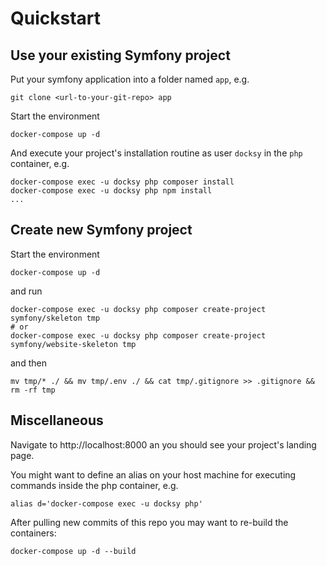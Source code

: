 # Quickstart

## Use your existing Symfony project

Put your symfony application into a folder named `app`, e.g.

    git clone <url-to-your-git-repo> app

Start the environment

    docker-compose up -d

And execute your project's installation routine  as user `docksy` in the `php` container, e.g.

    docker-compose exec -u docksy php composer install
    docker-compose exec -u docksy php npm install
    ...

## Create new Symfony project

Start the environment

    docker-compose up -d

and run

    docker-compose exec -u docksy php composer create-project symfony/skeleton tmp
    # or
    docker-compose exec -u docksy php composer create-project symfony/website-skeleton tmp

and then

    mv tmp/* ./ && mv tmp/.env ./ && cat tmp/.gitignore >> .gitignore && rm -rf tmp

## Miscellaneous

Navigate to http://localhost:8000 an you should see your project's landing page.

You might want to define an alias on your host machine for executing commands inside the php container, e.g.

    alias d='docker-compose exec -u docksy php'

After pulling new commits of this repo you may want to re-build the containers:

    docker-compose up -d --build
